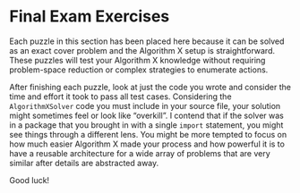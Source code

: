 # Final Exam Exercises

Each puzzle in this section has been placed here because it can be solved as an exact cover problem and the Algorithm X setup is straightforward. These puzzles will test your Algorithm X knowledge without requiring problem-space reduction or complex strategies to enumerate actions.

After finishing each puzzle, look at just the code you wrote and consider the time and effort it took to pass all test cases. Considering the `AlgorithmXSolver` code you must include in your source file, your solution might sometimes feel or look like “overkill”. I contend that if the solver was in a package that you brought in with a single `import` statement, you might see things through a different lens. You might be more tempted to focus on how much easier Algorithm X made your process and how powerful it is to have a reusable architecture for a wide array of problems that are very similar after details are abstracted away.

Good luck!

